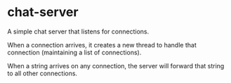 # chat-server
A simple chat server that listens for connections. 

When a connection arrives, it creates a new thread to handle that connection (maintaining a list of connections). 

When a string arrives on any connection, the server will forward that string to all other connections.
